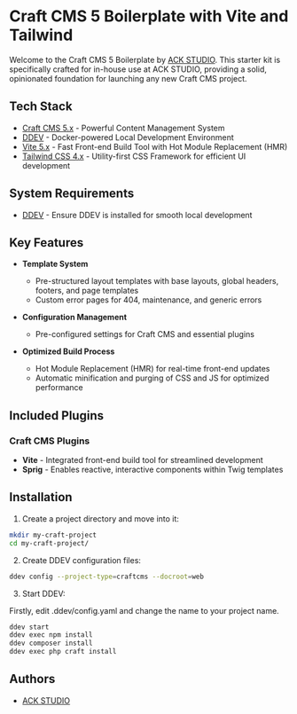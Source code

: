 # Craft CMS 5 Boilerplate with Vite and Tailwind

Welcome to the Craft CMS 5 Boilerplate by [ACK STUDIO](https://ackstudio.com). This starter kit is specifically crafted for in-house use at ACK STUDIO, providing a solid, opinionated foundation for launching any new Craft CMS project.

## Tech Stack

- [Craft CMS 5.x](https://craftcms.com) - Powerful Content Management System
- [DDEV](https://ddev.com) - Docker-powered Local Development Environment
- [Vite 5.x](https://vitejs.dev) - Fast Front-end Build Tool with Hot Module Replacement (HMR)
- [Tailwind CSS 4.x](https://tailwindcss.com) - Utility-first CSS Framework for efficient UI development

## System Requirements

- [DDEV](https://ddev.com) - Ensure DDEV is installed for smooth local development

## Key Features

- **Template System**
  - Pre-structured layout templates with base layouts, global headers, footers, and page templates
  - Custom error pages for 404, maintenance, and generic errors

- **Configuration Management**
  - Pre-configured settings for Craft CMS and essential plugins

- **Optimized Build Process**
  - Hot Module Replacement (HMR) for real-time front-end updates
  - Automatic minification and purging of CSS and JS for optimized performance

## Included Plugins

### Craft CMS Plugins

- **Vite** - Integrated front-end build tool for streamlined development
- **Sprig** - Enables reactive, interactive components within Twig templates

## Installation

1. Create a project directory and move into it:

```bash
mkdir my-craft-project
cd my-craft-project/
```

2.	Create DDEV configuration files:

```bash
ddev config --project-type=craftcms --docroot=web
```

3. Start DDEV:

Firstly, edit .ddev/config.yaml and change the name to your project name.

```bash
ddev start
ddev exec npm install
ddev composer install
ddev exec php craft install
```

## Authors
- [ACK STUDIO](https://ackstudio.com)